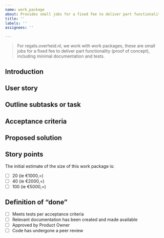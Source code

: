 ```yaml
---
name: work_package
about: Provides small jobs for a fixed fee to deliver part functionality
title: ''
labels: ''
assignees: ''

---
```


<!--
    Please don't remove this blockquote.
!-->
> For regels.overheid.nl, we work with work packages, these are small jobs for a fixed fee to deliver part functionality (proof of concept), including minimal documentation and tests.

## Introduction
<!--
    With the introduction we outline a brief insight into the context and reason for the work package.

    Try to limit it to max 200 words.
!-->


## User story
<!--
    User stories are a few sentences in simple language that outline the desired outcome. They don't go into detail. Requirements are added later.

    Describe in this way: “As a [persona], I [want to], [so that].”
!-->

## Outline subtasks or task
<!-- 
    Decide which specific steps need to be completed.
!-->

## Acceptance criteria
<!-- 
    Acceptance criteria make the user story testable. They allow you to describe the conditions that have to be fulfilled so that the story is done.

    Describe in this way: "Given [context], when [action], then [observable outcome]
!-->

## Proposed solution
<!--
    How would you like to see this user story resolved?
!-->

## Story points
<!--
    Story points are units of measure for expressing an estimate of the overall effort required to fully complete the work
!-->
The initial estimate of the size of this work package is:
- [ ] 20 (ie €1000,=)
- [ ] 40 (ie €2000,=)
- [ ] 100 (ie €5000,=)

## Definition of “done”
<!-- 
    The story is generally “done” when the user can complete the outlined subtasks or task but clarify what that is more than already defined.
!-->
- [ ] Meets tests per acceptance criteria
- [ ] Relevant documentation has been created and made available
- [ ] Approved by Product Owner
- [ ] Code has undergone a peer review
